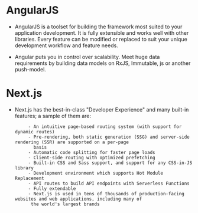 # AngularJS

 - AngularJS is a toolset for building the framework most suited to your application development. It is fully extensible
   and works well with other libraries. Every feature can be modified or replaced to suit your unique development workflow and feature needs.

 - Angular puts you in control over scalability. Meet huge data requirements by building data models on RxJS, Immutable,
   js or another push-model.  

# Next.js

 - Next.js has the best-in-class "Developer Experience" and many built-in features; a sample of them are:

            - An intuitive page-based routing system (with support for dynamic routes)
            - Pre-rendering, both static generation (SSG) and server-side rendering (SSR) are supported on a per-page
              basis
            - Automatic code splitting for faster page loads
            - Client-side routing with optimized prefetching
            - Built-in CSS and Sass support, and support for any CSS-in-JS library
            - Development environment which supports Hot Module Replacement
            - API routes to build API endpoints with Serverless Functions
            - Fully extendable
            - Next.js is used in tens of thousands of production-facing websites and web applications, including many of 
             the world's largest brands

